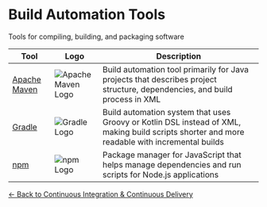 # Build Automation Tools

Tools for compiling, building, and packaging software

| Tool | Logo | Description |
|------|------|-------------|
| [Apache Maven](https://maven.apache.org/) | ![Apache Maven Logo](/logos/devops/ci-cd/maven.png) | Build automation tool primarily for Java projects that describes project structure, dependencies, and build process in XML |
| [Gradle](https://gradle.org/) | ![Gradle Logo](/logos/devops/ci-cd/gradle.png) | Build automation system that uses Groovy or Kotlin DSL instead of XML, making build scripts shorter and more readable with incremental builds |
| [npm](https://www.npmjs.com/) | ![npm Logo](/logos/devops/ci-cd/npm.png) | Package manager for JavaScript that helps manage dependencies and run scripts for Node.js applications |

[← Back to Continuous Integration & Continuous Delivery](../)

